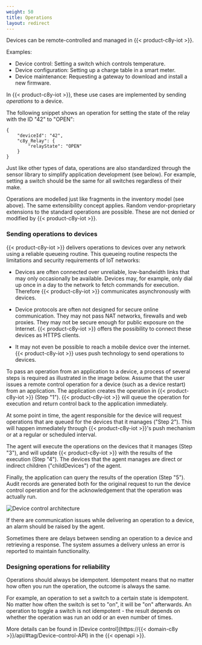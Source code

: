 ```yaml
---
weight: 50
title: Operations
layout: redirect
---
```


Devices can be remote-controlled and managed in {{< product-c8y-iot >}}.

Examples:

-   Device control: Setting a switch which controls temperature.
-   Device configuration: Setting up a charge table in a smart meter.
-   Device maintenance: Requesting a gateway to download and install a new firmware.

In {{< product-c8y-iot >}}, these use cases are implemented by sending *operations* to a device.

The following snippet shows an operation for setting the state of the relay with the ID "42" to "OPEN":

<pre><code class="json">{
	"deviceId": "42",
	"c8y_Relay": {
		"relayState": "OPEN"
	}
}</code></pre>

Just like other types of data, operations are also standardized through the sensor library to simplify application development (see below). For example, setting a switch should be the same for all switches regardless of their make.

Operations are modelled just like fragments in the inventory model (see above). The same extensibility concept applies. Random vendor-proprietary extensions to the standard operations are possible. These are not denied or modified by {{< product-c8y-iot >}}.

### Sending operations to devices

{{< product-c8y-iot >}} delivers operations to devices over any network using a reliable queueing routine. This queueing routine respects the limitations and security requirements of IoT networks:

-   Devices are often connected over unreliable, low-bandwidth links that may only occasionally be available. Devices may, for example, only dial up once in a day to the network to fetch commands for execution. Therefore {{< product-c8y-iot >}} communicates asynchronously with devices.

-   Device protocols are often not designed for secure online communication. They may not pass NAT networks, firewalls and web proxies. They may not be secure enough for public exposure on the Internet. {{< product-c8y-iot >}} offers the possibility to connect these devices as HTTPS clients.

-   It may not even be possible to reach a mobile device over the internet. {{< product-c8y-iot >}} uses push technology to send operations to devices.

To pass an operation from an application to a device, a process of several steps is required as illustrated in the image below. Assume that the user issues a remote control operation for a device (such as a device restart) from an application. The application creates the operation in {{< product-c8y-iot >}} (Step "1"). {{< product-c8y-iot >}} will queue the operation for execution and return control back to the application immediately.

At some point in time, the agent responsible for the device will request operations that are queued for the devices that it manages ("Step 2"). This will happen immediately through {{< product-c8y-iot >}}'s push mechanism or at a regular or scheduled interval.

The agent will execute the operations on the devices that it manages (Step "3"), and will update {{< product-c8y-iot >}} with the results of the execution (Step "4"). The devices that the agent manages are direct or indirect children ("childDevices") of the agent.

Finally, the application can query the results of the operation (Step "5"). Audit records are generated both for the original request to run the device control operation and for the acknowledgement that the operation was actually run.

![Device control architecture](/images/concepts-guide/control.png)

If there are communication issues while delivering an operation to a device, an alarm should be raised by the agent.

Sometimes there are delays between sending an operation to a device and retrieving a response. The system assumes a delivery unless an error is reported to maintain functionality.

### Designing operations for reliability

Operations should always be idempotent. Idempotent means that no matter how often you run the operation, the outcome is always the same.

For example, an operation to set a switch to a certain state is idempotent. No matter how often the switch is set to "on", it will be "on" afterwards. An operation to toggle a switch is not idempotent - the result depends on whether the operation was run an odd or an even number of times.

More details can be found in [Device control](https://{{< domain-c8y >}}/api/#tag/Device-control-API) in the {{< openapi >}}.
